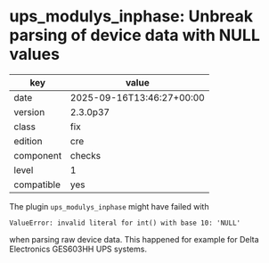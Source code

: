 [//]: # (werk v2)
# ups_modulys_inphase: Unbreak parsing of device data with NULL values

key        | value
---------- | ---
date       | 2025-09-16T13:46:27+00:00
version    | 2.3.0p37
class      | fix
edition    | cre
component  | checks
level      | 1
compatible | yes

The plugin `ups_modulys_inphase` might have failed with
```
ValueError: invalid literal for int() with base 10: 'NULL'
```
when parsing raw device data.
This happened for example for Delta Electronics GES603HH UPS systems.
